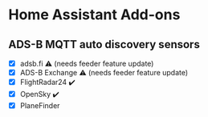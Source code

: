 # Home Assistant Add-ons

## ADS-B MQTT auto discovery sensors

- [x] adsb.fi :warning: (needs feeder feature update)
- [x] ADS-B Exchange :warning: (needs feeder feature update)
- [x] FlightRadar24 :heavy_check_mark:
- [x] OpenSky :heavy_check_mark:
- [x] PlaneFinder
